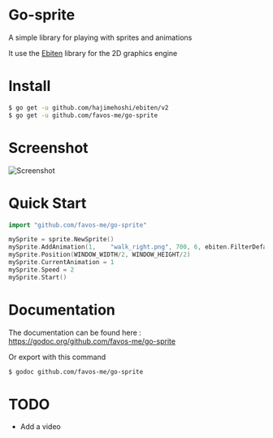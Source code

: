 Go-sprite
=======

A simple library for playing with sprites and animations

It use the [Ebiten](https://github.com/hajimehoshi/ebiten/v2) library for the 2D graphics engine

Install
=======

```bash
$ go get -u github.com/hajimehoshi/ebiten/v2
$ go get -u github.com/favos-me/go-sprite
```

Screenshot
===========

![Screenshot](https://github.com/favos-me/go-sprite/raw/master/screenshot1.png "Screenshot")

Quick Start
===========

```Go
import "github.com/favos-me/go-sprite"

mySprite = sprite.NewSprite()
mySprite.AddAnimation(1,	"walk_right.png", 700, 6, ebiten.FilterDefault)
mySprite.Position(WINDOW_WIDTH/2, WINDOW_HEIGHT/2)
mySprite.CurrentAnimation = 1
mySprite.Speed = 2
mySprite.Start()
```

Documentation
=============

The documentation can be found here : https://godoc.org/github.com/favos-me/go-sprite

Or export with this command

```bash
$ godoc github.com/favos-me/go-sprite
```

TODO
====

- Add a video